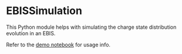 # EBISSimulation

This Python module helps with simulating the charge state distribution evolution in an EBIS.

Refer to the [demo notebook](demo/demo.ipynb) for usage info.